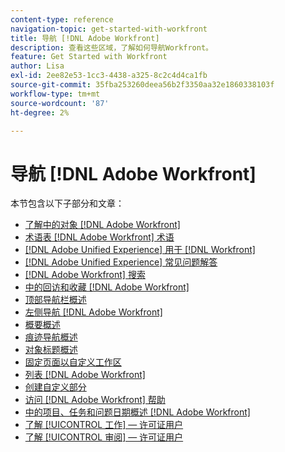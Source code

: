 ```yaml
---
content-type: reference
navigation-topic: get-started-with-workfront
title: 导航 [!DNL Adobe Workfront]
description: 查看这些区域，了解如何导航Workfront。
feature: Get Started with Workfront
author: Lisa
exl-id: 2ee82e53-1cc3-4438-a325-8c2c4d4ca1fb
source-git-commit: 35fba253260deea56b2f3350aa32e1860338103f
workflow-type: tm+mt
source-wordcount: '87'
ht-degree: 2%

---
```


# 导航 [!DNL Adobe Workfront]

本节包含以下子部分和文章：

* [了解中的对象 [!DNL Adobe Workfront]](../../workfront-basics/navigate-workfront/workfront-navigation/understand-objects.md)
* [术语表 [!DNL Adobe Workfront] 术语](../../workfront-basics/navigate-workfront/workfront-navigation/workfront-terminology-glossary.md)
* [[!DNL Adobe Unified Experience] 用于 [!DNL Workfront]](/help/quicksilver/workfront-basics/navigate-workfront/workfront-navigation/adobe-unified-experience.md)
* [[!DNL Adobe Unified Experience] 常见问题解答](/help/quicksilver/workfront-basics/navigate-workfront/workfront-navigation/unified-experience-faq.md)
* [[!DNL Adobe Workfront] 搜索](../../workfront-basics/navigate-workfront/search/search.md)
* [中的回访和收藏 [!DNL Adobe Workfront]](../../workfront-basics/navigate-workfront/recent-and-favorites/recent-and-favorites.md)
* [顶部导航栏概述](../../workfront-basics/the-new-workfront-experience/global-navigation-overview.md)
* [左侧导航 [!DNL Adobe Workfront]](../../workfront-basics/the-new-workfront-experience/simplified-left-navigation.md)
* [概要概述](../../workfront-basics/the-new-workfront-experience/summary-overview.md)
* [痕迹导航概述](../../workfront-basics/the-new-workfront-experience/breadcrumb-overview.md)
* [对象标题概述](../../workfront-basics/the-new-workfront-experience/new-object-headers.md)
* [固定页面以自定义工作区](../../workfront-basics/the-new-workfront-experience/pin-pages.md)
* [列表 [!DNL Adobe Workfront]](../../workfront-basics/navigate-workfront/use-lists/lists.md)
* [创建自定义部分](/help/quicksilver/workfront-basics/manage-your-account-and-profile/configuring-your-user-profile/create-custom-tabs.md)
* [访问 [!DNL Adobe Workfront] 帮助](../../workfront-basics/navigate-workfront/workfront-navigation/access-workfront-help.md)
* [中的项目、任务和问题日期概述 [!DNL Adobe Workfront]](../../workfront-basics/navigate-workfront/workfront-navigation/definitions-pti-dates.md)
* [了解 [!UICONTROL 工作] — 许可证用户](../../workfront-basics/navigate-workfront/workfront-navigation/worker-global-navigation-bar.md)
* [了解 [!UICONTROL 审阅] — 许可证用户](../../workfront-basics/navigate-workfront/workfront-navigation/reviewer-global-navigation-bar.md)
